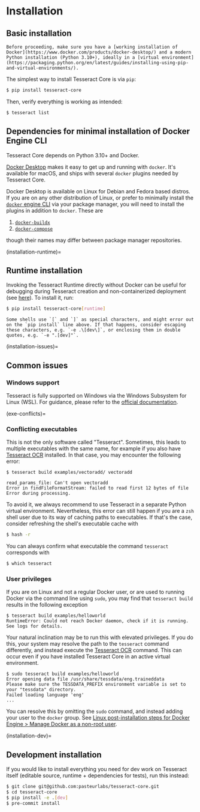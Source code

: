 # Installation

## Basic installation

```{note}
Before proceeding, make sure you have a [working installation of Docker](https://www.docker.com/products/docker-desktop/) and a modern Python installation (Python 3.10+), ideally in a [virtual environment](https://packaging.python.org/en/latest/guides/installing-using-pip-and-virtual-environments/).
```

The simplest way to install Tesseract Core is via `pip`:

```bash
$ pip install tesseract-core
```

Then, verify everything is working as intended:

```bash
$ tesseract list
```

## Dependencies for minimal installation of Docker Engine CLI

Tesseract Core depends on Python 3.10+ and Docker.

[Docker Desktop](https://www.docker.com/products/docker-desktop/) makes it easy to get up and running with `docker`.
It's available for macOS, and ships with several `docker` plugins needed by Tesseract Core.

Docker Desktop is available on Linux for Debian and Fedora based distros.
If you are on any other distribution of Linux, or prefer to minimally install the [`docker` engine CLI](https://docs.docker.com/engine/install/) via your package manager, you will need to install the plugins in addition to `docker`.
These are

1. [`docker-buildx`](https://github.com/docker/buildx)
2. [`docker-compose`](https://github.com/docker/compose)

though their names may differ between package manager repositories.


(installation-runtime)=
## Runtime installation

Invoking the Tesseract Runtime directly without Docker can be useful for debugging during Tesseract creation and non-containerized deployment (see [here](#tr-without-docker)). To install it, run:

```bash
$ pip install tesseract-core[runtime]
```

```{warning}
Some shells use `[` and `]` as special characters, and might error out on the `pip install` line above. If that happens, consider escaping these characters, e.g. `-e .\[dev\]`, or enclosing them in double quotes, e.g. `-e ".[dev]"`.
```

(installation-issues)=
## Common issues

### Windows support

Tesseract is fully supported on Windows via the Windows Subsystem for Linux (WSL). For guidance, please refer to the [official documentation](https://docs.microsoft.com/en-us/windows/wsl/).

(exe-conflicts)=
### Conflicting executables

This is not the only software called "Tesseract". Sometimes, this leads to multiple executables with the same name, for example if you also have [Tesseract OCR](https://github.com/tesseract-ocr/tesseract) installed. In that case, you may encounter the following error:

```
$ tesseract build examples/vectoradd/ vectoradd

read_params_file: Can't open vectoradd
Error in findFileFormatStream: failed to read first 12 bytes of file
Error during processing.
```

To avoid it, we always recommend to use Tesseract in a separate Python virtual environment. Nevertheless, this error can still happen if you are a `zsh` shell user due to its way of caching paths to executables. If that's the case, consider refreshing the shell's executable cache with

```bash
$ hash -r
```

You can always confirm what executable the command `tesseract` corresponds with

```bash
$ which tesseract
```

### User privileges

If you are on Linux and not a regular Docker user, or are used to running Docker via the command line using `sudo`, you may find that `tesseract build` results in the following exception

```
$ tesseract build examples/helloworld
RuntimeError: Could not reach Docker daemon, check if it is running. See logs for details.
```

Your natural inclination may be to run this with elevated privileges.
If you do this, your system may resolve the path to the `tesseract` command differently, and instead execute the [Tesseract OCR](https://github.com/tesseract-ocr/tesseract) command.
This can occur even if you have installed Tesseract Core in an active virtual environment.

```
$ sudo tesseract build examples/helloworld
Error opening data file /usr/share/tessdata/eng.traineddata
Please make sure the TESSDATA_PREFIX environment variable is set to your "tessdata" directory.
Failed loading language 'eng'
...
```

You can resolve this by omitting the `sudo` command, and instead adding your user to the `docker` group.
See [Linux post-installation steps for Docker Engine > Manage Docker as a non-root user](https://docs.docker.com/engine/install/linux-postinstall/#manage-docker-as-a-non-root-user).

(installation-dev)=
## Development installation

If you would like to install everything you need for dev work on Tesseract itself (editable source, runtime + dependencies for tests), run this instead:

```bash
$ git clone git@github.com:pasteurlabs/tesseract-core.git
$ cd tesseract-core
$ pip install -e .[dev]
$ pre-commit install
```
